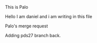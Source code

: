 This is Palo

Hello I am daniel and i am writing in this file

Palo's merge request

Adding pds27 branch back. 